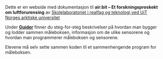 Dette er en webside med dokumentasjon til **air:bit &ndash; Et forskningsproskekt om luftforurensing** av [Skolelaboratoriet i realfag og teknologi ved UiT Norges arktiske universitet][skolelab]

Under **[Guider][guides]** finner du steg-for-steg beskrivelser på hvordan man bygger og lodder sammen måleboksen, informasjon om de ulike sensorene og hvordan man programmerer måleboksen og sensorene.

Elevene må selv sette sammen koden til et sammenhengende program for måleboksen.

[skolelab]: https://uit.no/skolelab

[guides]: airbit-guider
